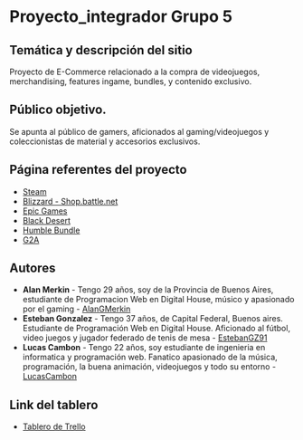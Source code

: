 # Proyecto_integrador Grupo 5 

## Temática y descripción del sitio

Proyecto de E-Commerce relacionado a la compra de videojuegos, merchandising, features ingame, bundles, y contenido exclusivo.

## Público objetivo.

Se apunta al público de gamers, aficionados al gaming/videojuegos y coleccionistas de material y accesorios exclusivos.

## Página referentes del proyecto

* [Steam](https://store.steampowered.com/) 
* [Blizzard - Shop.battle.net](https://us.shop.battle.net/en-us) 
* [Epic Games](https://www.epicgames.com/store/en-US/) 
* [Black Desert](https://payment.sea.playblackdesert.com/Pay/Package/) 
* [Humble Bundle](https://www.humblebundle.com/store?hmb_source=navbar)
* [G2A](https://www.g2a.com/)

## Autores

* **Alan Merkin** - Tengo 29 años, soy de la Provincia de Buenos Aires, estudiante de Programacion Web en Digital House, músico y apasionado por el gaming - [AlanGMerkin](https://github.com/AlanGMerkin)
* **Esteban Gonzalez** - Tengo 37 años, de Capital Federal, Buenos aires. Estudiante de Programación Web en Digital House. Aficionado al fútbol, video juegos y jugador federado de tenis de mesa - [EstebanGZ91](https://github.com/EstebanGZ91)
* **Lucas Cambon** - Tengo 22 años, soy estudiante de ingenieria en informatica y programación web. Fanatico apasionado de la música, programación, la buena animación, videojuegos y todo su entorno - [LucasCambon](https://github.com/LucasCambon)

## Link del tablero

* [Tablero de Trello](https://trello.com/b/9yGaanli/proyecto-integrador-grupo-5)


